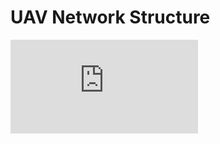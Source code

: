 # UAV Network Structure 

![Network diagram](https://raw.githubusercontent.com/patpatfc/UAV-Network/master/images/UAVNetworkDiagram.pdf)
